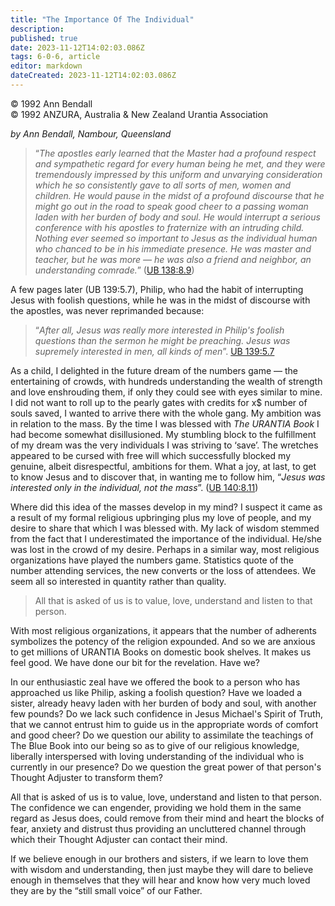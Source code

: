 ```yaml
---
title: "The Importance Of The Individual"
description: 
published: true
date: 2023-11-12T14:02:03.086Z
tags: 6-0-6, article
editor: markdown
dateCreated: 2023-11-12T14:02:03.086Z
---
```


<p class="v-card v-sheet theme--light gray lighten-3 px-2 py-1">© 1992 Ann Bendall<br>© 1992 ANZURA, Australia & New Zealand Urantia Association</p>

_by Ann Bendall, Nambour, Queensland_

> “_The apostles early learned that the Master had a profound respect and sympathetic regard for every human being he met, and they were tremendously impressed by this uniform and unvarying consideration which he so consistently gave to all sorts of men, women and children. He would pause in the midst of a profound discourse that he might go out in the road to speak good cheer to a passing woman laden with her burden of body and soul. He would interrupt a serious conference with his apostles to fraternize with an intruding child. Nothing ever seemed so important to Jesus as the individual human who chanced to be in his immediate presence. He was master and teacher, but he was more — he was also a friend and neighbor, an understanding comrade._” ([UB 138:8.9](/en/The_Urantia_Book/138#p8_9))

A few pages later (UB 139:5.7), Philip, who had the habit of interrupting Jesus with foolish questions, while he was in the midst of discourse with the apostles, was never reprimanded because:

> “_After all, Jesus was really more interested in Philip's foolish questions than the sermon he might be preaching. Jesus was supremely interested in men, all kinds of men_”. [UB 139:5.7](/en/The_Urantia_Book/139#p5_7)

As a child, I delighted in the future dream of the numbers game — the entertaining of crowds, with hundreds understanding the wealth of strength and love enshrouding them, if only they could see with eyes similar to mine. I did not want to roll up to the pearly gates with credits for x$ number of souls saved, I wanted to arrive there with the whole gang. My ambition was in relation to the mass. By the time I was blessed with _The URANTIA Book_ I had become somewhat disillusioned. My stumbling block to the fulfillment of my dream was the very individuals I was striving to ‘save’. The wretches appeared to be cursed with free will which successfully blocked my genuine, albeit disrespectful, ambitions for them. What a joy, at last, to get to know Jesus and to discover that, in wanting me to follow him, “_Jesus was interested only in the individual, not the mass_”. ([UB 140:8.11](/en/The_Urantia_Book/140#p8_11))

Where did this idea of the masses develop in my mind? I suspect it came as a result of my formal religious upbringing plus my love of people, and my desire to share that which I was blessed with. My lack of wisdom stemmed from the fact that I underestimated the importance of the individual. He/she was lost in the crowd of my desire. Perhaps in a similar way, most religious organizations have played the numbers game. Statistics quote of the number attending services, the new converts or the loss of attendees. We seem all so interested in quantity rather than quality. 

> All that is asked of us is to value, love, understand and listen to that person.

With most religious organizations, it appears that the number of adherents symbolizes the potency of the religion expounded. And so we are anxious to get millions of URANTIA Books on domestic book shelves. It makes us feel good. We have done our bit for the revelation. Have we?

In our enthusiastic zeal have we offered the book to a person who has approached us like Philip, asking a foolish question? Have we loaded a sister, already heavy laden with her burden of body and soul, with another few pounds? Do we lack such confidence in Jesus Michael's Spirit of Truth, that we cannot entrust him to guide us in the appropriate words of comfort and good cheer? Do we question our ability to assimilate the teachings of The Blue Book into our being so as to give of our religious knowledge, liberally interspersed with loving understanding of the individual who is currently in our presence? Do we question the great power of that person's Thought Adjuster to transform them?

All that is asked of us is to value, love, understand and listen to that person. The confidence we can engender, providing we hold them in the same regard as Jesus does, could remove from their mind and heart the blocks of fear, anxiety and distrust thus providing an uncluttered channel through which their Thought Adjuster can contact their mind.

If we believe enough in our brothers and sisters, if we learn to love them with wisdom and understanding, then just maybe they will dare to believe enough in themselves that they will hear and know how very much loved they are by the “still small voice” of our Father.